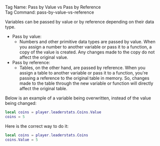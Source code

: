 Tag Name: Pass by Value vs Pass by Reference\
Tag Command: pass-by-value-vs-reference 

Variables can be passed by value or by reference depending on their data type. 
* Pass by value:
  - Numbers and other primitive data types are passed by value. When you assign a number to another variable or pass it to a function, a copy of the value is created. Any changes made to the copy do not affect the original value.
* Pass by reference:
  - Tables, on the other hand, are passed by reference. When you assign a table to another variable or pass it to a function, you're passing a reference to the original table in memory. So, changes made to the table through the new variable or function will directly affect the original table.

Below is an example of a variable being overwritten, instead of the value being changed:
```lua
local coins = player.leaderstats.Coins.Value
coins = 5
```

Here is the correct way to do it:
```lua
local coins = player.leaderstats.Coins
coins.Value = 5
```
